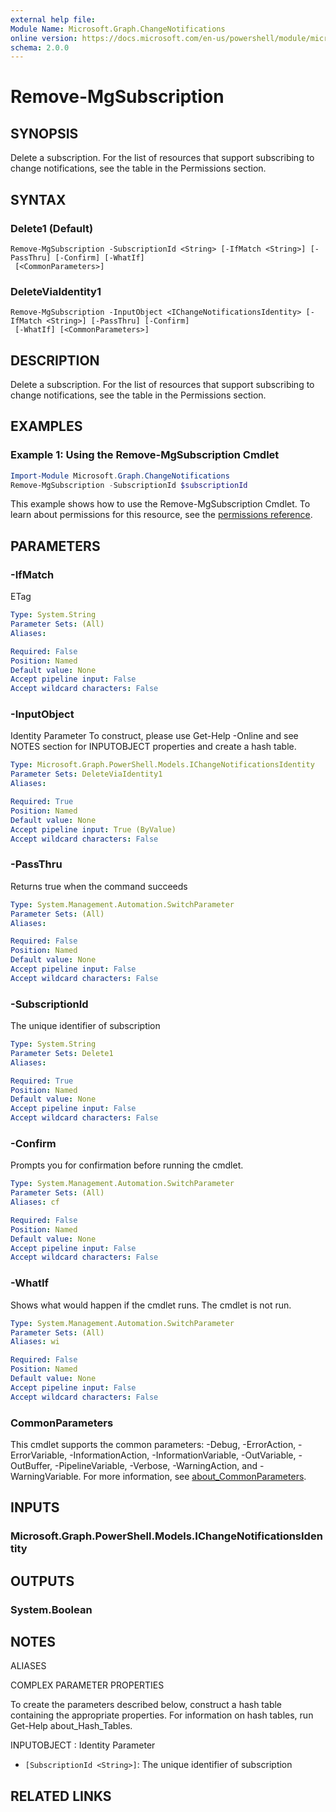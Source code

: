 ```yaml
---
external help file:
Module Name: Microsoft.Graph.ChangeNotifications
online version: https://docs.microsoft.com/en-us/powershell/module/microsoft.graph.changenotifications/remove-mgsubscription
schema: 2.0.0
---
```


# Remove-MgSubscription

## SYNOPSIS
Delete a subscription.
For the list of resources that support subscribing to change notifications, see the table in the Permissions section.

## SYNTAX

### Delete1 (Default)
```
Remove-MgSubscription -SubscriptionId <String> [-IfMatch <String>] [-PassThru] [-Confirm] [-WhatIf]
 [<CommonParameters>]
```

### DeleteViaIdentity1
```
Remove-MgSubscription -InputObject <IChangeNotificationsIdentity> [-IfMatch <String>] [-PassThru] [-Confirm]
 [-WhatIf] [<CommonParameters>]
```

## DESCRIPTION
Delete a subscription.
For the list of resources that support subscribing to change notifications, see the table in the Permissions section.

## EXAMPLES

### Example 1: Using the Remove-MgSubscription Cmdlet
```powershell
Import-Module Microsoft.Graph.ChangeNotifications
Remove-MgSubscription -SubscriptionId $subscriptionId
```

This example shows how to use the Remove-MgSubscription Cmdlet.
To learn about permissions for this resource, see the [permissions reference](/graph/permissions-reference).

## PARAMETERS

### -IfMatch
ETag

```yaml
Type: System.String
Parameter Sets: (All)
Aliases:

Required: False
Position: Named
Default value: None
Accept pipeline input: False
Accept wildcard characters: False
```

### -InputObject
Identity Parameter
To construct, please use Get-Help -Online and see NOTES section for INPUTOBJECT properties and create a hash table.

```yaml
Type: Microsoft.Graph.PowerShell.Models.IChangeNotificationsIdentity
Parameter Sets: DeleteViaIdentity1
Aliases:

Required: True
Position: Named
Default value: None
Accept pipeline input: True (ByValue)
Accept wildcard characters: False
```

### -PassThru
Returns true when the command succeeds

```yaml
Type: System.Management.Automation.SwitchParameter
Parameter Sets: (All)
Aliases:

Required: False
Position: Named
Default value: None
Accept pipeline input: False
Accept wildcard characters: False
```

### -SubscriptionId
The unique identifier of subscription

```yaml
Type: System.String
Parameter Sets: Delete1
Aliases:

Required: True
Position: Named
Default value: None
Accept pipeline input: False
Accept wildcard characters: False
```

### -Confirm
Prompts you for confirmation before running the cmdlet.

```yaml
Type: System.Management.Automation.SwitchParameter
Parameter Sets: (All)
Aliases: cf

Required: False
Position: Named
Default value: None
Accept pipeline input: False
Accept wildcard characters: False
```

### -WhatIf
Shows what would happen if the cmdlet runs.
The cmdlet is not run.

```yaml
Type: System.Management.Automation.SwitchParameter
Parameter Sets: (All)
Aliases: wi

Required: False
Position: Named
Default value: None
Accept pipeline input: False
Accept wildcard characters: False
```

### CommonParameters
This cmdlet supports the common parameters: -Debug, -ErrorAction, -ErrorVariable, -InformationAction, -InformationVariable, -OutVariable, -OutBuffer, -PipelineVariable, -Verbose, -WarningAction, and -WarningVariable. For more information, see [about_CommonParameters](http://go.microsoft.com/fwlink/?LinkID=113216).

## INPUTS

### Microsoft.Graph.PowerShell.Models.IChangeNotificationsIdentity

## OUTPUTS

### System.Boolean

## NOTES

ALIASES

COMPLEX PARAMETER PROPERTIES

To create the parameters described below, construct a hash table containing the appropriate properties. For information on hash tables, run Get-Help about_Hash_Tables.


INPUTOBJECT <IChangeNotificationsIdentity>: Identity Parameter
  - `[SubscriptionId <String>]`: The unique identifier of subscription

## RELATED LINKS

